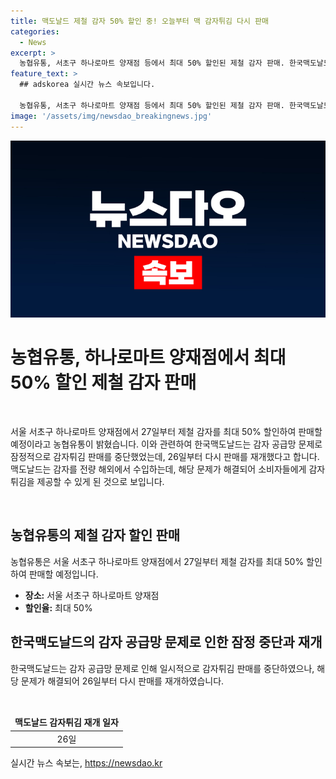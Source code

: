 ```yaml
---
title: 맥도날드 제철 감자 50% 할인 중! 오늘부터 맥 감자튀김 다시 판매
categories:
  - News
excerpt: >
  농협유통, 서초구 하나로마트 양재점 등에서 최대 50% 할인된 제철 감자 판매. 한국맥도날드, 감자튀김 공급 재개. 감자 전량 해외 수입 [뉴스1·]
feature_text: >
  ## adskorea 실시간 뉴스 속보입니다.

  농협유통, 서초구 하나로마트 양재점 등에서 최대 50% 할인된 제철 감자 판매. 한국맥도날드, 감자튀김 공급 재개. 감자 전량 해외 수입 [뉴스1·]
image: '/assets/img/newsdao_breakingnews.jpg'
---
```


<p><img src="/assets/img/newsdao_breakingnews.jpg" alt="adskorea 속보" /></p>

<h1 data-ke-size="size26">농협유통, 하나로마트 양재점에서 최대 50% 할인 제철 감자 판매</h1>

<p data-ke-size="size16">&nbsp;</p>

<p>서울 서초구 하나로마트 양재점에서 27일부터 제철 감자를 최대 50% 할인하여 판매할 예정이라고 농협유통이 밝혔습니다. 이와 관련하여 한국맥도날드는 감자 공급망 문제로 잠정적으로 감자튀김 판매를 중단했었는데, 26일부터 다시 판매를 재개했다고 합니다. 맥도날드는 감자를 전량 해외에서 수입하는데, 해당 문제가 해결되어 소비자들에게 감자튀김을 제공할 수 있게 된 것으로 보입니다.</p></p>

<p data-ke-size="size16">&nbsp;</p>

<h2 data-ke-size="size24">농협유통의 제철 감자 할인 판매</h2>

<p data-ke-size="size16">농협유통은 서울 서초구 하나로마트 양재점에서 27일부터 제철 감자를 최대 50% 할인하여 판매할 예정입니다.</p>

<ul>
<li><b>장소:</b> 서울 서초구 하나로마트 양재점</li>
<li><b>할인율:</b> 최대 50%</li>
</ul>

<h2 data-ke-size="size24">한국맥도날드의 감자 공급망 문제로 인한 잠정 중단과 재개</h2>

<p data-ke-size="size16">한국맥도날드는 감자 공급망 문제로 인해 일시적으로 감자튀김 판매를 중단하였으나, 해당 문제가 해결되어 26일부터 다시 판매를 재개하였습니다.</p>

<p data-ke-size="size16">&nbsp;</p>

<table>
<thead>
<tr>
<td style="text-align: center; height: 17px;"><b>맥도날드 감자튀김 재개 일자</b></td>
</tr>
</thead>
<tbody>
<tr>
<td style="text-align: center; height: 17px;">26일</td>
</tr>
</tbody>
</table>
실시간 뉴스 속보는, <a href="https://newsdao.kr" rel="dofollow">https://newsdao.kr</a>


